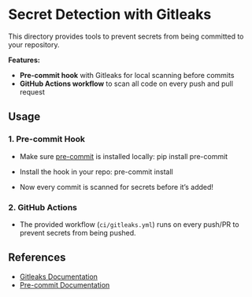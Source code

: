 # Secret Detection with Gitleaks

This directory provides tools to prevent secrets from being committed to your repository.

**Features:**
- **Pre-commit hook** with Gitleaks for local scanning before commits
- **GitHub Actions workflow** to scan all code on every push and pull request

## Usage

### 1. Pre-commit Hook

- Make sure [pre-commit](https://pre-commit.com/) is installed locally:
pip install pre-commit

- Install the hook in your repo:
pre-commit install

- Now every commit is scanned for secrets before it’s added!

### 2. GitHub Actions

- The provided workflow (`ci/gitleaks.yml`) runs on every push/PR to prevent secrets from being pushed.

## References

- [Gitleaks Documentation](https://github.com/gitleaks/gitleaks)
- [Pre-commit Documentation](https://pre-commit.com/)
